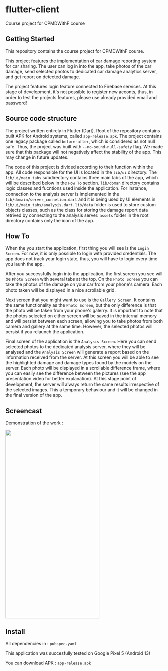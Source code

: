 # flutter-client

Course project for CPMDWithF course

## Getting Started

This repository contains the course project for CPMDWithF course.

This project features the implementation of car damage reporting system for car sharing. The user can log in into the app, take photos of the car damage, send selected photos to dedicated car damage analytics server, and get report on detected damage.

The project features login feature connected to Firebase services. At this stage of development, it's not possible to register new acconts, thus, in order to test the projects features, please use already provided email and password!

## Source code structure

The project written entirely in Flutter (Dart). Root of the repository contains built APK for Android systems, called `app-release.apk`. The project contains one legacy package called `before-after`, which is considered as not null safe. Thus, the project was built with `--no-sound-null-safety` flag. We made sure that this package will not negatively affect the stability of the app. This may change in future updates.

The code of this project is divided according to their function within the app. All code responsible for the UI is located in the `lib/ui` directory. The `lib/ui/main_tabs` subdirectory contains three main tabs of the app, which will be described below in the `How To` section. `lib/doman` directory contains logic classes and fucntions used inside the application. For instance, connection to the analysis server is implemented in the `lib/domain/server_connetion.dart` and it is being used by UI elements in `lib/ui/main_tabs/analysis.dart`. `lib/data` folder is used to store custom objects classes, such as the class for storing the damage report data retrived by connecting to the analysis server. `assets` folder in the root directory contains only the icon of the app.

## How To

When the you start the application, first thing you will see is the `Login Screen`. For now, it is only possible to login with provided credentials. The app does not track your login state, thus, you will have to login every time you launh the app.

After you successfully login into the application, the first screen you see will be `Photo Screen` with several tabs at the top. On the `Photo Screen` you can take the photos of the damage on your car from your phone's camera. Each photo taken will be displayed in a nice scrollable grid.

Next screen that you might want to use is the `Gallery Screen`. It contains the same functionality as the `Photo Screen`, but the only difference is that the photo will be taken from your phone's galerry. It is important to note that the photos selected on either screen will be saved in the internal memory and will persist between each screen, allowing you to take photos from both camera and gallery at the same time. However, the selected photos will persist if you relaunch the application.

Final screen of the application is the `Analysis Screen`. Here you can send selected photos to the dedicated analysis server, where they will be analysed and the `Analysis Screen` will generate a report based on the information received from the server. At this screen you will be able to see the highlighted damage and damage types found by the models on the server. Each photo will be displayed in a scrollable difference frame, where you can easily see the difference between the pictures (see the app presentation video for better explanation). At this stage point of development, the server will always return the same results irrespective of the selected images. This a temporary behaviour and it will be changed in the final version of the app.


## Screencast

Demonstration of the work :

<img src="mid_proj_demo.gif" width="300" height="600" />

## Install

All dependencies in : `pubspec.yaml`

This application was succesfully tested on Google Pixel 5 (Android 13)

You can download APK : `app-release.apk` 

